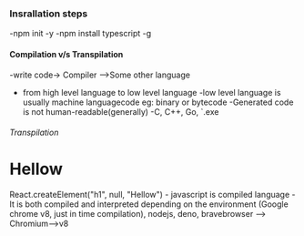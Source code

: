 ### Insrallation steps

-npm init -y
-npm install typescript -g


#### Compilation v/s Transpilation
-write code-> Compiler -->Some other language
- from high level language to low level language
-low level language is usually machine languagecode  eg: binary or bytecode
-Generated code is not human-readable(generally)
-C, C++, Go, `.exe


###### Transpilation 
<h1>Hellow</h1>
React.createElement("h1", null, "Hellow")
- javascript is compiled language
- It is both compiled and interpreted depending on the environment (Google chrome v8, just in time compilation), nodejs, deno, bravebrowser --> Chromium-->v8